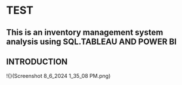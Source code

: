 # TEST
## This is an inventory management system analysis using SQL.TABLEAU AND POWER BI
## INTRODUCTION
!{}(Screenshot 8_6_2024 1_35_08 PM.png)

